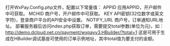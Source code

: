 打开WxPay.Config.php文件，配置以下常量值：
APPID 应用APPID，开户邮件中可获取。
MCHID 商户号，开户邮件中可获取。
KEY API密钥(32位数字或英文字符)，登录商户平台的API安全中设置。
NOTIFY_URL 商户号，订单通知URL地址。
部署服务器后访问index.php获取订单，需要提交total参数(单位为元)，如： http://demo.dcloud.net.cn/payment/wxpayv3.HBuilder/?total=1 这是可用于生成在HBuilder调试基座可使用的订单示例地址，其中total值为要支付的金额。